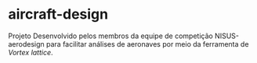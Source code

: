 # aircraft-design
Projeto Desenvolvido pelos membros da equipe de competição NISUS-aerodesign para facilitar análises de aeronaves por meio da ferramenta de *Vortex lattice*.
